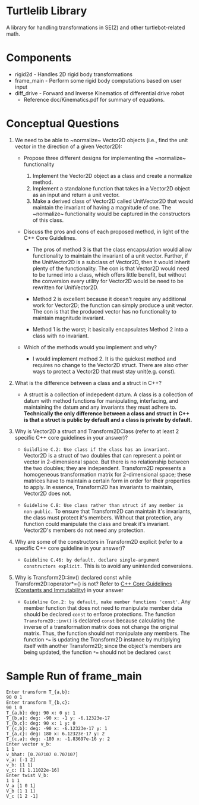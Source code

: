 # Turtlelib Library
A library for handling transformations in SE(2) and other turtlebot-related math.

# Components
- rigid2d - Handles 2D rigid body transformations
- frame_main - Perform some rigid body computations based on user input
- diff_drive - Forward and Inverse Kinematics of differential drive robot
    - Reference doc/Kinematics.pdf for summary of equations. 

# Conceptual Questions
1. We need to be able to ~normalize~ Vector2D objects (i.e., find the unit vector in the direction of a given Vector2D):
   - Propose three different designs for implementing the ~normalize~ functionality
      1. Implement the Vector2D object as a class and create a normalize method.
      2. Implement a standalone function that takes in a Vector2D object as an input and return a unit vector.
      3. Make a derived class of Vector2D called UnitVector2D that would maintain the invariant of having a magnitude of one. The ~normalize~ functionality would be captured in the constructors of this class.   

   - Discuss the pros and cons of each proposed method, in light of the C++ Core Guidelines.

      - The pros of method 3 is that the class encapsulation would allow functionality to maintain the invariant of a unit vector. Further, if the UnitVector2D is a subclass of Vector2D, then it would inherit plenty of the functionality. The con is that Vector2D would need to be turned into a class, which offers little benefit, but without the conversion every utility for Vector2D would be need to be rewritten for UnitVector2D.

      - Method 2 is excellent because it doesn't require any additional work for Vector2D; the function can simply produce a unit vector. The con is that the produced vector has no functionality to maintain magnitude invariant. 

      - Method 1 is the worst; it basically encapsulates Method 2 into a class with no invariant. 

   - Which of the methods would you implement and why?

      - I would implement method 2. It is the quickest method and requires no change to the Vector2D struct. There are also other ways to protect a Vector2D that must stay unit(e.g. const). 


2. What is the difference between a class and a struct in C++?
    - A struct is a collection of indepedent datum. A class is a collection of datum with method functions for manipulating, interfacing, and maintaining the datum and any invariants they must adhere to. **Technically the only difference between a class and struct in C++ is that a struct is public by default and a class is private by default.**


3. Why is Vector2D a struct and Transform2DClass (refer to at least 2 specific C++ core guidelines in your answer)?
    - `Guildline C.2: Use class if the class has an invariant.` Vector2D is a struct of two doubles that can represent a point or vector in 2-dimensional space. But there is no relationship between the two doubles; they are independent. Transform2D represents a homogeneous transformation matrix for 2-dimensional space; these matrices have to maintain a certain form in order for their properties to apply. In essence, Transform2D has invariants to maintain, Vector2D does not.

    - `Guideline C.8: Use class rather than struct if any member is non-public.` To ensure that Transform2D can maintain it's invariants, the class must protect it's members. Without that protection, any function could manipulate the class and break it's invariant. Vector2D's members do not need any protection. 

4. Why are some of the constructors in Transform2D explicit (refer to a specific C++ core guideline in your answer)?
    - `Guideline C.46: by default, declare single-argument constructors explicit.` This is to avoid any unintended conversions. 

5. Why is Transform2D::inv() declared const while Transform2D::operator*=() is not? Refer to [C++ Core Guidelines (Constants and Immutability)](https://isocpp.github.io/CppCoreGuidelines/CppCoreGuidelines#con-constants-and-immutability) in your answer
    - `Guideline Con.2: by default, make member functions 'const'`. Any member function that does not need to manipulate member data should be declared `const` to enforce protections. The function `Transform2D::inv()` is declared `const` because calculating the inverse of a transformation matrix does not change the original matrix. Thus, the function should not manipulate any members. The function `*=` is updating the Transform2D instance by multiplying itself with another Transform2D; since the object's members are being updated, the function `*=` should not be declared `const`

# Sample Run of frame_main
```
Enter transform T_{a,b}:
90 0 1
Enter transform T_{b,c}:
90 1 0
T_{a,b}: deg: 90 x: 0 y: 1
T_{b,a}: deg: -90 x: -1 y: -6.12323e-17
T_{b,c}: deg: 90 x: 1 y: 0
T_{c,b}: deg: -90 x: -6.12323e-17 y: 1
T_{a,c}: deg: 180 x: 6.12323e-17 y: 2
T_{c,a}: deg: -180 x: -1.83697e-16 y: 2
Enter vector v_b:
1 1
v_bhat: [0.707107 0.707107]
v_a: [-1 2]
v_b: [1 1]
v_c: [1 1.11022e-16]
Enter twist V_b:
1 1 1
V_a [1 0 1]
V_b [1 1 1]
V_c [1 2 -1]
```